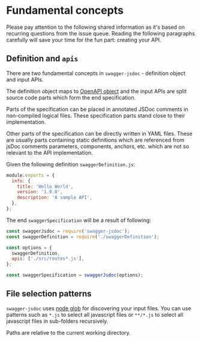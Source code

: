 # Fundamental concepts

Please pay attention to the following shared information as it's based on recurring questions from the issue queue. Reading the following paragraphs carefully will save your time for the fun part: creating your API.

## Definition and `apis`

There are two fundamental concepts in `swagger-jsdoc` - definition object and input APIs.

The definition object maps to [OpenAPI object](https://swagger.io/specification/#oasObject) and the input APIs are split source code parts which form the end specification.

Parts of the specification can be placed in annotated JSDoc comments in non-compiled logical files. These specification parts stand close to their implementation.

Other parts of the specification can be directly written in YAML files. These are usually parts containing static definitions which are referenced from jsDoc comments parameters, components, anchors, etc. which are not so relevant to the API implementation.

Given the following definition `swaggerDefinition.js`:

```javascript
module.exports = {
  info: {
    title: 'Hello World',
    version: '1.0.0',
    description: 'A sample API',
  },
};
```

The end `swaggerSpecification` will be a result of following:

```javascript
const swaggerJsdoc = require('swagger-jsdoc');
const swaggerDefinition = require('./swaggerDefinition');

const options = {
  swaggerDefinition,
  apis: ['./src/routes*.js'],
};

const swaggerSpecification = swaggerJsdoc(options);
```

## File selection patterns

`swagger-jsdoc` uses [node glob](https://github.com/isaacs/node-glob) for discovering your input files. You can use patterns such as `*.js` to select all javascript files or `**/*.js` to select all javascript files in sub-folders recursively.

Paths are relative to the current working directory.
